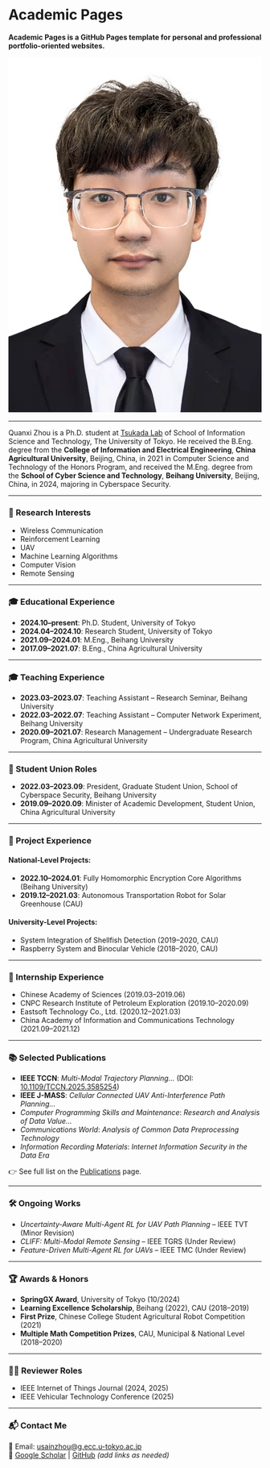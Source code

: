 # Academic Pages
**Academic Pages is a GitHub Pages template for personal and professional portfolio-oriented websites.**

![Quanxi ZHOU](usain.jpg "Quanxi Zhou")

---

Quanxi Zhou is a Ph.D. student at [Tsukada Lab](https://tlab.hongo.wide.ad.jp/ja/) of School of Information Science and Technology, The University of Tokyo. He received the B.Eng. degree from the **College of Information and Electrical Engineering**, **China Agricultural University**, Beijing, China, in 2021 in Computer Science and Technology of the Honors Program, and received the M.Eng. degree from the **School of Cyber Science and Technology**, **Beihang University**, Beijing, China, in 2024, majoring in Cyberspace Security.

---

### 📌 Research Interests

- Wireless Communication  
- Reinforcement Learning  
- UAV  
- Machine Learning Algorithms  
- Computer Vision  
- Remote Sensing

---

### 🎓 Educational Experience

- **2024.10–present**: Ph.D. Student, University of Tokyo  
- **2024.04–2024.10**: Research Student, University of Tokyo  
- **2021.09–2024.01**: M.Eng., Beihang University  
- **2017.09–2021.07**: B.Eng., China Agricultural University  

---

### 🎓 Teaching Experience

- **2023.03–2023.07**: Teaching Assistant – Research Seminar, Beihang University  
- **2022.03–2022.07**: Teaching Assistant – Computer Network Experiment, Beihang University  
- **2020.09–2021.07**: Research Management – Undergraduate Research Program, China Agricultural University

---

### 🏢 Student Union Roles

- **2022.03–2023.09**: President, Graduate Student Union, School of Cyberspace Security, Beihang University  
- **2019.09–2020.09**: Minister of Academic Development, Student Union, China Agricultural University

---

### 🧪 Project Experience

#### National-Level Projects:
- **2022.10–2024.01**: Fully Homomorphic Encryption Core Algorithms (Beihang University)  
- **2019.12–2021.03**: Autonomous Transportation Robot for Solar Greenhouse (CAU)

#### University-Level Projects:
- System Integration of Shellfish Detection (2019–2020, CAU)  
- Raspberry System and Binocular Vehicle (2018–2020, CAU)

---

### 🏢 Internship Experience

- Chinese Academy of Sciences (2019.03–2019.06)  
- CNPC Research Institute of Petroleum Exploration (2019.10–2020.09)  
- Eastsoft Technology Co., Ltd. (2020.12–2021.03)  
- China Academy of Information and Communications Technology (2021.09–2021.12)

---

### 📚 Selected Publications

- **IEEE TCCN**: *Multi-Modal Trajectory Planning...* (DOI: [10.1109/TCCN.2025.3585254](https://doi.org/10.1109/TCCN.2025.3585254))  
- **IEEE J-MASS**: *Cellular Connected UAV Anti-Interference Path Planning...*  
- *Computer Programming Skills and Maintenance*: *Research and Analysis of Data Value...*  
- *Communications World*: *Analysis of Common Data Preprocessing Technology*  
- *Information Recording Materials*: *Internet Information Security in the Data Era*

👉 See full list on the [Publications](/publications/) page.

---

### 🛠 Ongoing Works

- *Uncertainty-Aware Multi-Agent RL for UAV Path Planning* – IEEE TVT (Minor Revision)  
- *CLIFF: Multi-Modal Remote Sensing* – IEEE TGRS (Under Review)  
- *Feature-Driven Multi-Agent RL for UAVs* – IEEE TMC (Under Review)

---

### 🏆 Awards & Honors

- **SpringGX Award**, University of Tokyo (10/2024)  
- **Learning Excellence Scholarship**, Beihang (2022), CAU (2018–2019)  
- **First Prize**, Chinese College Student Agricultural Robot Competition (2021)  
- **Multiple Math Competition Prizes**, CAU, Municipal & National Level (2018–2020)

---

### 🧑‍⚖️ Reviewer Roles

- IEEE Internet of Things Journal (2024, 2025)  
- IEEE Vehicular Technology Conference (2025)

---

### 📬 Contact Me

📧 Email: [usainzhou@g.ecc.u-tokyo.ac.jp](mailto:usainzhou@g.ecc.u-tokyo.ac.jp)  
🔗 [Google Scholar](/) | [GitHub](/) *(add links as needed)*  
